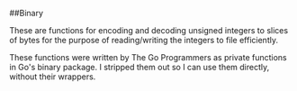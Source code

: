 ##Binary

These are functions for encoding and decoding unsigned integers to slices of bytes for the purpose of reading/writing the integers to file efficiently.

These functions were written by The Go Programmers as private functions in Go's binary package. I stripped them out so I can use them directly, without their wrappers.
